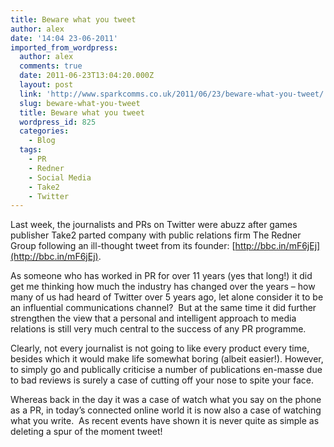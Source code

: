 ```yaml
---
title: Beware what you tweet
author: alex
date: '14:04 23-06-2011'
imported_from_wordpress:
  author: alex
  comments: true
  date: 2011-06-23T13:04:20.000Z
  layout: post
  link: 'http://www.sparkcomms.co.uk/2011/06/23/beware-what-you-tweet/'
  slug: beware-what-you-tweet
  title: Beware what you tweet
  wordpress_id: 825
  categories:
    - Blog
  tags:
    - PR
    - Redner
    - Social Media
    - Take2
    - Twitter
---
```


Last week, the journalists and PRs on Twitter were abuzz after games publisher Take2 parted company with public relations firm The Redner Group following an ill-thought tweet from its founder: [http://bbc.in/mF6jEj](http://bbc.in/mF6jEj).

As someone who has worked in PR for over 11 years (yes that long!) it did get me thinking how much the industry has changed over the years – how many of us had heard of Twitter over 5 years ago, let alone consider it to be an influential communications channel?  But at the same time it did further strengthen the view that a personal and intelligent approach to media relations is still very much central to the success of any PR programme.

Clearly, not every journalist is not going to like every product every time, besides which it would make life somewhat boring (albeit easier!). However, to simply go and publically criticise a number of publications en-masse due to bad reviews is surely a case of cutting off your nose to spite your face.

Whereas back in the day it was a case of watch what you say on the phone as a PR, in today’s connected online world it is now also a case of watching what you write.  As recent events have shown it is never quite as simple as deleting a spur of the moment tweet!
